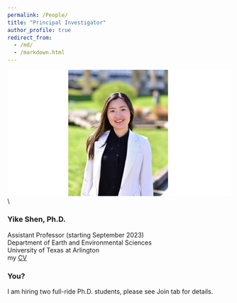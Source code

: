 ```yaml
---
permalink: /People/
title: "Principal Investigator"
author_profile: true
redirect_from: 
  - /md/
  - /markdown.html
---
```


![](webpeopleme.png)\

### Yike Shen, Ph.D.
Assistant Professor (starting September 2023)\
Department of Earth and Environmental Sciences\
University of Texas at Arlington\
my [CV](https://github.com/YikeShen/Shen-Yike_CV/blob/master/CV_Shen%2CYike_05172023.pdf)


### You?
I am hiring two full-ride Ph.D. students, please see Join tab for details. 

